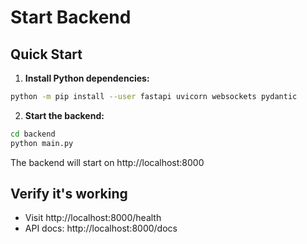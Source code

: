 # Start Backend

## Quick Start

1. **Install Python dependencies:**
```bash
python -m pip install --user fastapi uvicorn websockets pydantic
```

2. **Start the backend:**
```bash
cd backend
python main.py
```

The backend will start on http://localhost:8000

## Verify it's working

- Visit http://localhost:8000/health
- API docs: http://localhost:8000/docs